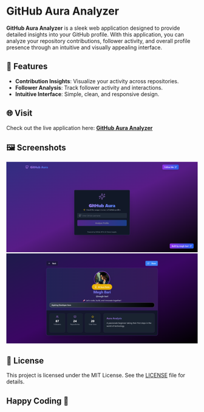 # GitHub Aura Analyzer

**GitHub Aura Analyzer** is a sleek web application designed to provide detailed insights into your GitHub profile. With this application, you can analyze your repository contributions, follower activity, and overall profile presence through an intuitive and visually appealing interface.

## 🚀 Features
- **Contribution Insights**: Visualize your activity across repositories.
- **Follower Analysis**: Track follower activity and interactions.
- **Intuitive Interface**: Simple, clean, and responsive design.

## 🌐 Visit  
Check out the live application here: **[GitHub Aura Analyzer](https://github-aura-analyzer.vercel.app/)**  

## 🖼️ Screenshots  

![Home](./src/assets/screenshots/github_aura_home.png)  
![Result](./src/assets/screenshots/github_aura_result.png)  

## 📜 License  
This project is licensed under the MIT License. See the [LICENSE](LICENSE) file for details.


## Happy Coding 🎈